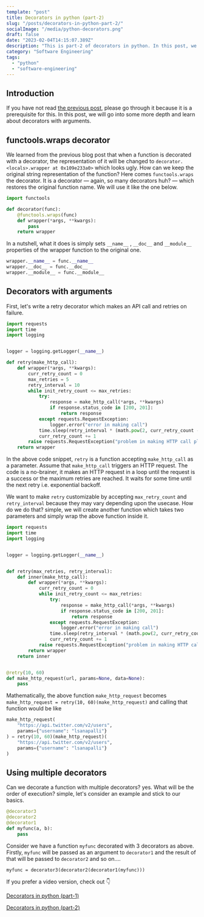 ```yaml
---
template: "post"
title: Decorators in python (part-2)
slug: "/posts/decorators-in-python-part-2/"
socialImage: "/media/python-decorators.png"
draft: false
date: "2023-02-04T14:15:07.389Z"
description: "This is part-2 of decorators in python. In this post, we will learn about decorators with arguments and some of the applications"
category: "Software Engineering"
tags:
  - "python"
  - "software-engineering"
---
```


## Introduction

If you have not read [the previous post](https://lokesh1729.com/posts/python-decorators), please go through it because it is a prerequisite for this. In this post, we will go into some more depth and learn about decorators with arguments.

## functools.wraps decorator

We learned from the previous blog post that when a function is decorated with a decorator, the representation of it will be changed to `decorator.<locals>.wrapper at 0x109e233a0>` which looks ugly. How can we keep the original string representation of the function? Here comes `functools.wraps` the decorator. It is a decorator — again, so many decorators huh? — which restores the original function name. We will use it like the one below.

```python
import functools

def decorator(func):
    @functools.wraps(func)
    def wrapper(*args, **kwargs):
        pass
    return wrapper
```

In a nutshell, what it does is simply sets `__name__` , `__doc__` and `__module__` properties of the wrapper function to the original one.

```python
wrapper.__name__ = func.__name__
wrapper.__doc__ = func.__doc__
wrapper.__module__ = func.__module__
```

## Decorators with arguments

First, let's write a retry decorator which makes an API call and retries on failure.

```python
import requests
import time
import logging


logger = logging.getLogger(__name__)

def retry(make_http_call):
    def wrapper(*args, **kwargs):
        curr_retry_count = 0
        max_retries = 5
        retry_interval = 10
        while init_retry_count <= max_retries:
            try:
                response = make_http_call(*args, **kwargs)
                if response.status_code in [200, 201]:
                    return response
            except requests.RequestException:
                logger.error("error in making call")
            time.sleep(retry_interval * (math.pow(2, curr_retry_count - 1))) # retry_interval * 2^(n-1) -> exponential backoff
            curr_retry_count += 1
        raise requests.RequestException("problem in making HTTP call please check logs")
    return wrapper
```

In the above code snippet, `retry` is a function accepting `make_http_call` as a parameter. Assume that `make_http_call` triggers an HTTP request. The code is a no-brainer, it makes an HTTP request in a loop until the request is a success or the maximum retries are reached. It waits for some time until the next retry i.e. exponential backoff.

We want to make `retry` customizable by accepting `max_retry_count` and `retry_interval` because they may vary depending upon the usecase. How do we do that? simple, we will create another function which takes two parameters and simply wrap the above function inside it.

```python
import requests
import time
import logging


logger = logging.getLogger(__name__)


def retry(max_retries, retry_interval):
    def inner(make_http_call):
        def wrapper(*args, **kwargs):
            curr_retry_count = 0
            while init_retry_count <= max_retries:
                try:
                    response = make_http_call(*args, **kwargs)
                    if response.status_code in [200, 201]:
                        return response
                except requests.RequestException:
                    logger.error("error in making call")
                time.sleep(retry_interval * (math.pow(2, curr_retry_count - 1))) # retry_interval * 2^(n-1) -> exponential backoff
                curr_retry_count += 1
            raise requests.RequestException("problem in making HTTP call please check logs")
        return wrapper
    return inner


@retry(10, 60)
def make_http_request(url, params=None, data=None):
    pass
```

Mathematically, the above function `make_http_request` becomes `make_http_request = retry(10, 60)(make_http_request)` and calling that function would be like

```python
make_http_request(
    "https://api.twitter.com/v2/users",
    params={"username": "lsanapalli"}
) = retry(10, 60)(make_http_request)(
    "https://api.twitter.com/v2/users",
    params={"username": "lsanapalli"}
)
```

## Using multiple decorators

Can we decorate a function with multiple decorators? yes. What will be the order of execution? simple, let's consider an example and stick to our basics.

```python
@decorator3
@decorator2
@decorator1
def myfunc(a, b):
    pass
```

Consider we have a function `myfunc` decorated with 3 decorators as above. Firstly, `myfunc` will be passed as an argument to `decorator1` and the result of that will be passed to `decorator2` and so on....

`myfunc = decorator3(decorator2(decorator1(myfunc)))`

If you prefer a video version, check out 👇

[](https://www.youtube.com/watch?v=puMqIA4NNmc)[Decorators in python (part-1)](https://www.youtube.com/watch?v=puMqIA4NNmc)

[Decorators in python (part-2)](https://youtu.be/4EiEUyvD0KU)
